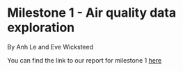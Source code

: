 # Milestone 1 - Air quality data exploration
By Anh Le and Eve Wicksteed

You can find the link to our report for milestone 1 [here](https://github.com/STAT547-UBC-2019-20/group_04_anh_eve/blob/master/Docs/milestone1.html)
